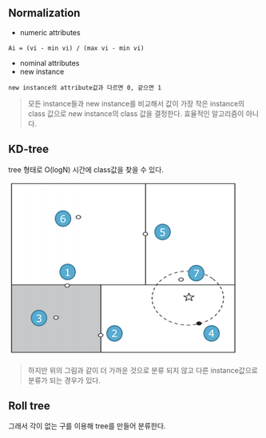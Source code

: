 ## Normalization
- numeric attributes
~~~
Ai = (vi - min vi) / (max vi - min vi)
~~~
- nominal attributes
- new instance
~~~
new instance의 attribute값과 다르면 0, 같으면 1 
~~~

> 모든 instance들과 new instance를 비교해서 값이 가장 작은 instance의 class 값으로 new instance의 class 값을 결정한다.
> 효율적인 알고리즘이 아니다.

## KD-tree
tree 형태로 O(logN) 시간에 class값을 찾을 수 있다.

![KD-tree](./img/KD-tree.PNG)

> 하지만 위의 그림과 같이 더 가까운 것으로 분류 되지 않고 다른 instance값으로 분류가 되는 경우가 있다.

## Roll tree
그래서 각이 없는 구를 이용해 tree를 만들어 분류한다.
